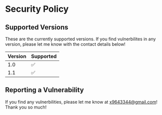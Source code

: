 # Security Policy

## Supported Versions

These are the currently supported versions. If you find vulnerbilites in any version, please let me know with the contact details below!

| Version | Supported          |
| ------- | ------------------ |
| 1.0 | :white_check_mark: |
| 1.1 | :white_check_mark: |


## Reporting a Vulnerability
If you find any vulnerbilities, please let me know at x9643344@gmail.com! Thank you so much!
